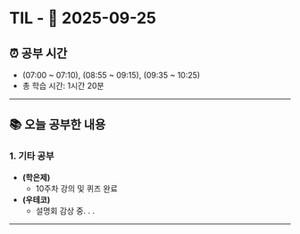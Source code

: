 # TIL - 📅 2025-09-25

## ⏰ 공부 시간
- (07:00 ~ 07:10), (08:55 ~ 09:15), (09:35 ~ 10:25)
- 총 학습 시간: 1시간 20분

---

## 📚 오늘 공부한 내용
### 1. 기타 공부
- **(학은제)**
  - 10주차 강의 및 퀴즈 완료
- **(우테코)**
  - 설명회 감상 중. . .

---
